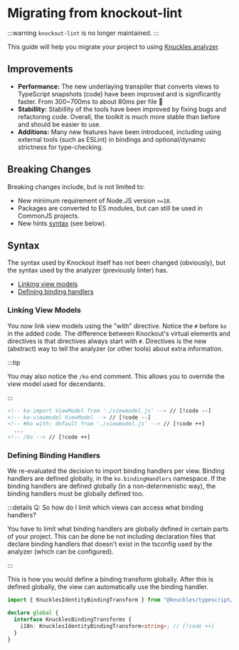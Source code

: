 # Migrating from knockout-lint

:::warning
`knockout-lint` is no longer maintained.
:::

<!-- @include: @/parts/migration-intro.md -->

This guide will help you migrate your project to using [Knuckles analyzer](/docs/analyzer/overview).

## Improvements

- **Performance:** The new underlaying transpiler that converts views to TypeScript snapshots (code) have been improved and is significantly faster. From 300~700ms to about 80ms per file 🤯
- **Stabillity:** Stabillity of the tools have been improved by fixing bugs and refactoring code. Overall, the toolkit is much more stable than before and should be easier to use.
- **Additions:** Many new features have been introduced, including using external tools (such as ESLint) in bindings and optional/dynamic strictness for type-checking.

## Breaking Changes

Breaking changes include, but is not limited to:

- New minimum requirement of Node.JS version `>=18`.
- Packages are converted to ES modules, but can still be used in CommonJS projects.
- New hints [syntax](#syntax) (see below).

## Syntax

The syntax used by Knockout itself has not been changed (obviously), but the syntax used by the analyzer (previously linter) has.

- [Linking view models](#linking-view-models) <!-- no toc  -->
- [Defining binding handlers](#defining-binding-handlers)

### Linking View Models

You now link view models using the "with" directive. Notice the `#` before `ko` in the added code. The difference between Knockout's virtual elements and directives is that directives always start with `#`. Directives is the new (abstract) way to tell the analyzer (or other tools) about extra information.

:::tip

You may also notice the `/ko` end comment. This allows you to override the view model used for decendants.

:::

<!-- prettier-ignore -->
```html
<!-- ko-import ViewModel from './viewmodel.js' --> // [!code --]
<!-- ko-viewmodel ViewModel --> // [!code --]
<!-- #ko with: default from './viewmodel.js' --> // [!code ++]
  ...
<!-- /ko --> // [!code ++]
```

### Defining Binding Handlers

We re-evaluated the decision to import binding handlers per view. Binding handlers are defined globally, in the `ko.bindingHandlers` namespace. If the binding handlers are defined globally (in a non-determenistic way), the binding handlers must be globally defined too.

:::details Q: So how do I limit which views can access what binding handlers?

You have to limit what binding handlers are globally defined in certain parts of your project. This can be done be not including declaration files that declare binding handlers that doesn't exist in the tsconfig used by the analyzer (which can be configured).

:::

This is how you would define a binding transform globally. After this is defined globally, the view can automatically use the binding handler.

```ts
import { KnucklesIdentityBindingTransform } from "@knuckles/typescript/types";

declare global {
  interface KnucklesBindingTransforms {
    i18n: KnucklesIdentityBindingTransform<string>; // [!code ++]
  }
}
```
